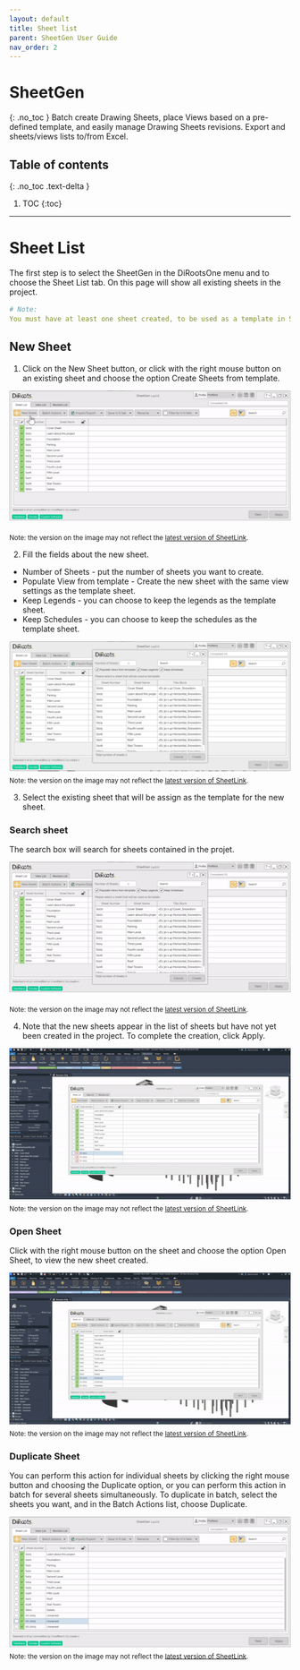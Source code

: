 ```yaml
---
layout: default
title: Sheet list
parent: SheetGen User Guide
nav_order: 2
---
```


# SheetGen
{: .no_toc }
Batch create Drawing Sheets, place Views based on a pre-defined template, and easily manage Drawing Sheets revisions. Export and sheets/views lists to/from Excel.
## Table of contents
{: .no_toc .text-delta }

1. TOC
{:toc}

---

# Sheet List

The first step is to select the SheetGen in the DiRootsOne menu and to choose the Sheet List tab.
On this page will show all existing sheets in the project.

```yaml
# Note:
You must have at least one sheet created, to be used as a template in SheetGen.
```

## New Sheet

1. Click on the New Sheet button, or click with the right mouse button on an existing sheet and choose the option Create Sheets from template.

![SheetGen create new sheet](../../assets\images\SG-Sl-NewSheet.gif)

<sub>Note: the version on the image may not reflect the [latest version of SheetLink](https://diroots.com/revit-plugins/batch-create-revit-sheets-and-place-views-with-sheetgen/).</sub>

2. Fill the fields about the new sheet.

- Number of Sheets - put the number of sheets you want to create.
- Populate View from template - Create the new sheet with the same view settings as the template sheet.
- Keep Legends - you can choose to keep the legends as the template sheet.
- Keep Schedules - you can choose to keep the schedules as the template sheet.

![SheetGen fill the fields](../../assets\images\SG-Sl-FillFields.png)
<sub>Note: the version on the image may not reflect the [latest version of SheetLink](https://diroots.com/revit-plugins/batch-create-revit-sheets-and-place-views-with-sheetgen/).</sub>

3. Select the existing sheet that will be assign as the template for the new sheet.

### Search sheet

The search box will search for sheets contained in the projet.

![SheetGen search existing sheet](../../assets\images\SG-Sl-SearchTemplate.gif)

<sub>Note: the version on the image may not reflect the [latest version of SheetLink](https://diroots.com/revit-plugins/batch-create-revit-sheets-and-place-views-with-sheetgen/).</sub>

4. Note that the new sheets appear in the list of sheets but have not yet been created in the project. To complete the creation, click Apply.

![SheetGen apply new sheets](../../assets\images\SG-Sl-ApplySheets.gif)
<sub>Note: the version on the image may not reflect the [latest version of SheetLink](https://diroots.com/revit-plugins/batch-create-revit-sheets-and-place-views-with-sheetgen/).</sub>

### Open Sheet

Click with the right mouse button on the sheet and choose the option Open Sheet, to view the new sheet created.

![SheetGen open sheet](../../assets\images\SG-Sl-OpenSheet.gif)
<sub>Note: the version on the image may not reflect the [latest version of SheetLink](https://diroots.com/revit-plugins/batch-create-revit-sheets-and-place-views-with-sheetgen/).</sub>

### Duplicate Sheet

You can perform this action for individual sheets by clicking the right mouse button and choosing the Duplicate option, or you can perform this action in batch for several sheets simultaneously. To duplicate in batch, select the sheets you want, and in the Batch Actions list, choose Duplicate.

![SheetGen duplicate sheet](../../assets\images\SG-Sl-DuplicateSheet.gif)
<sub>Note: the version on the image may not reflect the [latest version of SheetLink](https://diroots.com/revit-plugins/batch-create-revit-sheets-and-place-views-with-sheetgen/).</sub>


